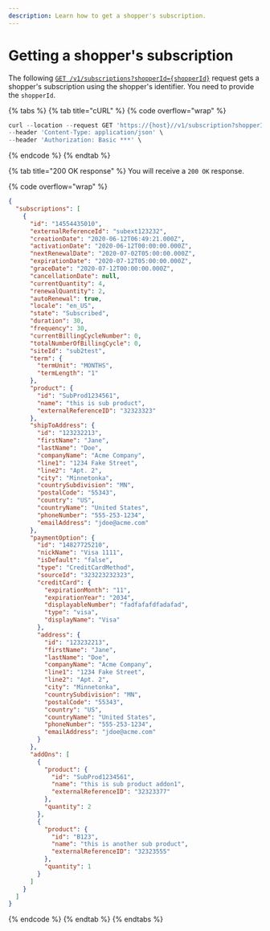 ```yaml
---
description: Learn how to get a shopper's subscription.
---
```


# Getting a shopper's subscription

The following [`GET /v1/subscriptions?shopperId={shopperId}`](https://www.digitalriver.com/docs/commerce-api-reference/#operation/getSubscriptionsInfo) request gets a shopper's subscription using the shopper's identifier. You need to provide the `shopperId`.

{% tabs %}
{% tab title="cURL" %}
{% code overflow="wrap" %}
```javascript
curl --location --request GET 'https://{host}//v1/subscription?shopperId={shopperId}' \
--header 'Content-Type: application/json' \
--header 'Authorization: Basic ***' \
```
{% endcode %}
{% endtab %}

{% tab title="200 OK response" %}
You will receive a `200 OK` response.

{% code overflow="wrap" %}
```json
{
  "subscriptions": [
    {
      "id": "14554435010",
      "externalReferenceId": "subext123232",
      "creationDate": "2020-06-12T06:49:21.000Z",
      "activationDate": "2020-06-12T00:00:00.000Z",
      "nextRenewalDate": "2020-07-02T05:00:00.000Z",
      "expirationDate": "2020-07-12T05:00:00.000Z",
      "graceDate": "2020-07-12T00:00:00.000Z",
      "cancellationDate": null,
      "currentQuantity": 4,
      "renewalQuantity": 2,
      "autoRenewal": true,
      "locale": "en_US",
      "state": "Subscribed",
      "duration": 30,
      "frequency": 30,
      "currentBillingCycleNumber": 0,
      "totalNumberOfBillingCycle": 0,
      "siteId": "sub2test",
      "term": {
        "termUnit": "MONTHS",
        "termLength": "1"
      },
      "product": {
        "id": "SubProd1234561",
        "name": "this is sub product",
        "externalReferenceID": "32323323"
      },
      "shipToAddress": {
        "id": "123232213",
        "firstName": "Jane", 
        "lastName": "Doe", 
        "companyName": "Acme Company", 
        "line1": "1234 Fake Street",
        "line2": "Apt. 2", 
        "city": "Minnetonka",
        "countrySubdivision": "MN",
        "postalCode": "55343",
        "country": "US",
        "countryName": "United States",
        "phoneNumber": "555-253-1234",
        "emailAddress": "jdoe@acme.com"
      },
      "paymentOption": {
        "id": "14827725210",
        "nickName": "Visa 1111",
        "isDefault": "false",
        "type": "CreditCardMethod",
        "sourceId": "323223232323",
        "creditCard": {
          "expirationMonth": "11",
          "expirationYear": "2034",
          "displayableNumber": "fadfafafdfadafad",
          "type": "visa",
          "displayName": "Visa"
        },
        "address": {
          "id": "123232213",
          "firstName": "Jane", 
          "lastName": "Doe", 
          "companyName": "Acme Company", 
          "line1": "1234 Fake Street",
          "line2": "Apt. 2", 
          "city": "Minnetonka",
          "countrySubdivision": "MN",
          "postalCode": "55343",
          "country": "US",
          "countryName": "United States",
          "phoneNumber": "555-253-1234",
          "emailAddress": "jdoe@acme.com"
        }
      },
      "addOns": [
        {
          "product": {
            "id": "SubProd1234561",
            "name": "this is sub product addon1",
            "externalReferenceID": "32323377"
          },
          "quantity": 2
        },
        {
          "product": {
            "id": "B123",
            "name": "this is another sub product",
            "externalReferenceID": "32323555"
          },
          "quantity": 1
        }
      ]
    }
  ]
}
```
{% endcode %}
{% endtab %}
{% endtabs %}
